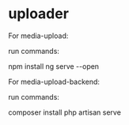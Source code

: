 # uploader

For media-upload:

run commands: 

npm install
ng serve --open

For media-upload-backend:

run commands:

composer install
php artisan serve
